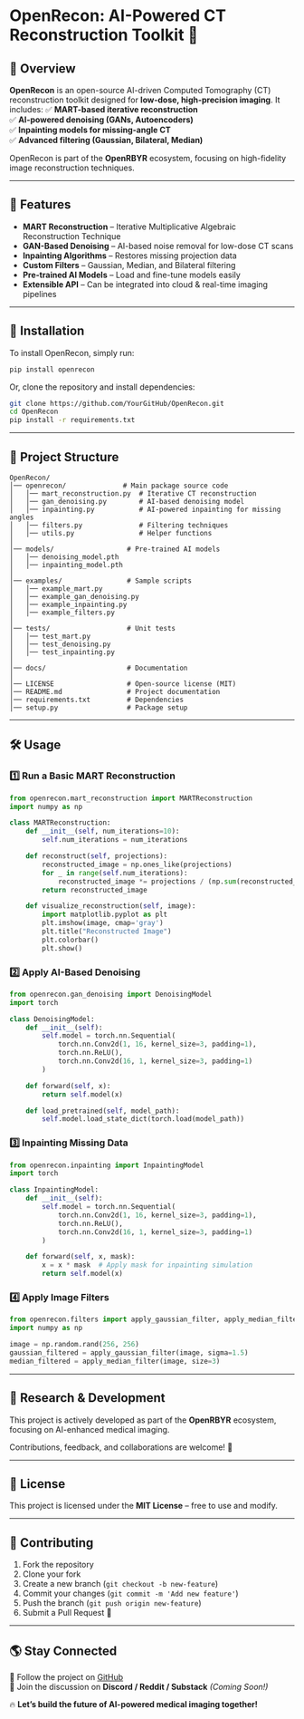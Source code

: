 # OpenRecon: AI-Powered CT Reconstruction Toolkit 🚀

## 📌 Overview
**OpenRecon** is an open-source AI-driven Computed Tomography (CT) reconstruction toolkit designed for **low-dose, high-precision imaging**. It includes:
✅ **MART-based iterative reconstruction**  
✅ **AI-powered denoising (GANs, Autoencoders)**  
✅ **Inpainting models for missing-angle CT**  
✅ **Advanced filtering (Gaussian, Bilateral, Median)**  

OpenRecon is part of the **OpenRBYR** ecosystem, focusing on high-fidelity image reconstruction techniques.

---

## 🚀 Features
- **MART Reconstruction** – Iterative Multiplicative Algebraic Reconstruction Technique
- **GAN-Based Denoising** – AI-based noise removal for low-dose CT scans
- **Inpainting Algorithms** – Restores missing projection data
- **Custom Filters** – Gaussian, Median, and Bilateral filtering
- **Pre-trained AI Models** – Load and fine-tune models easily
- **Extensible API** – Can be integrated into cloud & real-time imaging pipelines

---

## 🔧 Installation
To install OpenRecon, simply run:
```bash
pip install openrecon
```
Or, clone the repository and install dependencies:
```bash
git clone https://github.com/YourGitHub/OpenRecon.git
cd OpenRecon
pip install -r requirements.txt
```

---

## 📂 Project Structure
```
OpenRecon/
│── openrecon/              # Main package source code
│   │── mart_reconstruction.py  # Iterative CT reconstruction
│   │── gan_denoising.py        # AI-based denoising model
│   │── inpainting.py           # AI-powered inpainting for missing angles
│   │── filters.py              # Filtering techniques
│   │── utils.py                # Helper functions
│
│── models/                  # Pre-trained AI models
│   │── denoising_model.pth
│   │── inpainting_model.pth
│
│── examples/                # Sample scripts
│   │── example_mart.py
│   │── example_gan_denoising.py
│   │── example_inpainting.py
│   │── example_filters.py
│
│── tests/                   # Unit tests
│   │── test_mart.py
│   │── test_denoising.py
│   │── test_inpainting.py
│
│── docs/                    # Documentation
│
│── LICENSE                  # Open-source license (MIT)
│── README.md                # Project documentation
│── requirements.txt         # Dependencies
│── setup.py                 # Package setup
```

---

## 🛠 Usage
### **1️⃣ Run a Basic MART Reconstruction**
```python
from openrecon.mart_reconstruction import MARTReconstruction
import numpy as np

class MARTReconstruction:
    def __init__(self, num_iterations=10):
        self.num_iterations = num_iterations

    def reconstruct(self, projections):
        reconstructed_image = np.ones_like(projections)
        for _ in range(self.num_iterations):
            reconstructed_image *= projections / (np.sum(reconstructed_image, axis=0) + 1e-8)
        return reconstructed_image

    def visualize_reconstruction(self, image):
        import matplotlib.pyplot as plt
        plt.imshow(image, cmap='gray')
        plt.title("Reconstructed Image")
        plt.colorbar()
        plt.show()
```

### **2️⃣ Apply AI-Based Denoising**
```python
from openrecon.gan_denoising import DenoisingModel
import torch

class DenoisingModel:
    def __init__(self):
        self.model = torch.nn.Sequential(
            torch.nn.Conv2d(1, 16, kernel_size=3, padding=1),
            torch.nn.ReLU(),
            torch.nn.Conv2d(16, 1, kernel_size=3, padding=1)
        )

    def forward(self, x):
        return self.model(x)

    def load_pretrained(self, model_path):
        self.model.load_state_dict(torch.load(model_path))
```

### **3️⃣ Inpainting Missing Data**
```python
from openrecon.inpainting import InpaintingModel
import torch

class InpaintingModel:
    def __init__(self):
        self.model = torch.nn.Sequential(
            torch.nn.Conv2d(1, 16, kernel_size=3, padding=1),
            torch.nn.ReLU(),
            torch.nn.Conv2d(16, 1, kernel_size=3, padding=1)
        )

    def forward(self, x, mask):
        x = x * mask  # Apply mask for inpainting simulation
        return self.model(x)
```

### **4️⃣ Apply Image Filters**
```python
from openrecon.filters import apply_gaussian_filter, apply_median_filter
import numpy as np

image = np.random.rand(256, 256)
gaussian_filtered = apply_gaussian_filter(image, sigma=1.5)
median_filtered = apply_median_filter(image, size=3)
```

---

## 🔬 Research & Development
This project is actively developed as part of the **OpenRBYR** ecosystem, focusing on AI-enhanced medical imaging.

Contributions, feedback, and collaborations are welcome! 🚀

---

## 📜 License
This project is licensed under the **MIT License** – free to use and modify.

---

## 🤝 Contributing
1. Fork the repository
2. Clone your fork
3. Create a new branch (`git checkout -b new-feature`)
4. Commit your changes (`git commit -m 'Add new feature'`)
5. Push the branch (`git push origin new-feature`)
6. Submit a Pull Request 🎉

---

## 🌎 Stay Connected
📢 Follow the project on [GitHub](https://github.com/YourGitHub/OpenRecon)  
💬 Join the discussion on **Discord / Reddit / Substack** *(Coming Soon!)*

🔥 **Let’s build the future of AI-powered medical imaging together!**

